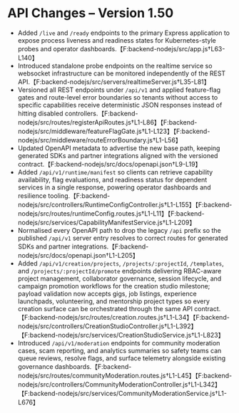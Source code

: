 # API Changes – Version 1.50

- Added `/live` and `/ready` endpoints to the primary Express application to expose process liveness and readiness states for Kubernetes-style probes and operator dashboards.【F:backend-nodejs/src/app.js†L63-L140】
- Introduced standalone probe endpoints on the realtime service so websocket infrastructure can be monitored independently of the REST API.【F:backend-nodejs/src/servers/realtimeServer.js†L35-L81】
- Versioned all REST endpoints under `/api/v1` and applied feature-flag gates and route-level error boundaries so tenants without access to specific capabilities receive deterministic JSON responses instead of hitting disabled controllers.【F:backend-nodejs/src/routes/registerApiRoutes.js†L1-L86】【F:backend-nodejs/src/middleware/featureFlagGate.js†L1-L123】【F:backend-nodejs/src/middleware/routeErrorBoundary.js†L1-L56】
- Updated OpenAPI metadata to advertise the new base path, keeping generated SDKs and partner integrations aligned with the versioned contract.【F:backend-nodejs/src/docs/openapi.json†L9-L19】
- Added `/api/v1/runtime/manifest` so clients can retrieve capability availability, flag evaluations, and readiness status for dependent services in a single response, powering operator dashboards and resilience tooling.【F:backend-nodejs/src/controllers/RuntimeConfigController.js†L1-L155】【F:backend-nodejs/src/routes/runtimeConfig.routes.js†L1-L11】【F:backend-nodejs/src/services/CapabilityManifestService.js†L1-L209】
- Normalised every OpenAPI path to drop the legacy `/api` prefix so the published `/api/v1` server entry resolves to correct routes for generated SDKs and partner integrations.【F:backend-nodejs/src/docs/openapi.json†L1-L205】
- Added `/api/v1/creation/projects`, `/projects/:projectId`, `/templates`, and `/projects/:projectId/promote` endpoints delivering RBAC-aware project management, collaborator governance, session lifecycle, and campaign promotion workflows for the creation studio milestone; payload validation now accepts gigs, job listings, experience launchpads, volunteering, and mentorship project types so every creation surface can be orchestrated through the same API contract.【F:backend-nodejs/src/routes/creation.routes.js†L1-L34】【F:backend-nodejs/src/controllers/CreationStudioController.js†L1-L392】【F:backend-nodejs/src/services/CreationStudioService.js†L1-L823】
- Introduced `/api/v1/moderation` endpoints for community moderation cases, scam reporting, and analytics summaries so safety teams can queue reviews, resolve flags, and surface telemetry alongside existing governance dashboards.【F:backend-nodejs/src/routes/communityModeration.routes.js†L1-L45】【F:backend-nodejs/src/controllers/CommunityModerationController.js†L1-L342】【F:backend-nodejs/src/services/CommunityModerationService.js†L1-L676】

